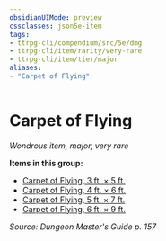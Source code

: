 ```yaml
---
obsidianUIMode: preview
cssclasses: json5e-item
tags:
- ttrpg-cli/compendium/src/5e/dmg
- ttrpg-cli/item/rarity/very-rare
- ttrpg-cli/item/tier/major
aliases: 
- "Carpet of Flying"
---
```

# Carpet of Flying
*Wondrous item, major, very rare*  



**Items in this group:**

- [Carpet of Flying, 3 ft. × 5 ft.](/3-Mechanics/CLI/Compendium/items/carpet-of-flying-3-ft-5-ft.md)
- [Carpet of Flying, 4 ft. × 6 ft.](/3-Mechanics/CLI/Compendium/items/carpet-of-flying-4-ft-6-ft.md)
- [Carpet of Flying, 5 ft. × 7 ft.](/3-Mechanics/CLI/Compendium/items/carpet-of-flying-5-ft-7-ft.md)
- [Carpet of Flying, 6 ft. × 9 ft.](/3-Mechanics/CLI/Compendium/items/carpet-of-flying-6-ft-9-ft.md)

*Source: Dungeon Master's Guide p. 157*